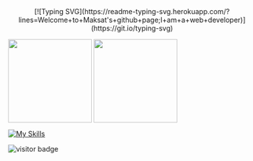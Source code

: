 <center>[![Typing SVG](https://readme-typing-svg.herokuapp.com/?lines=Welcome+to+Maksat's+github+page;I+am+a+web+developer)](https://git.io/typing-svg)</center>


<p float="left">
  <img height="170em" align="center" src="https://github-readme-stats.vercel.app/api?username=maksat111&show_icons=true&theme=radical&count_private=true" />
  <img height="170em" align="center" src="https://github-readme-stats.vercel.app/api/top-langs/?username=maksat111&layout=compact&show_icons=true&theme=radical&langs_count=8" />
</p>


[![My Skills](https://skillicons.dev/icons?i=js,nodejs,react,css,tailwind,mongodb,postgres,html,atom,bootstrap,cpp,git,github,jquery,py,vscode&theme=light)](https://skillicons.dev)



![visitor badge](https://visitor-badge.glitch.me/badge?page_id=maksat111)
